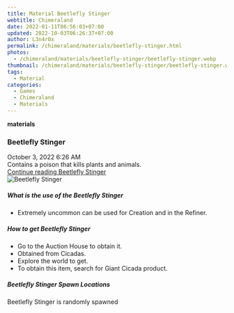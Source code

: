 ```yaml
---
title: Material Beetlefly Stinger
webtitle: Chimeraland
date: 2022-01-11T06:56:03+07:00
updated: 2022-10-03T06:26:37+07:00
author: L3n4r0x
permalink: /chimeraland/materials/beetlefly-stinger.html
photos:
  - /chimeraland/materials/beetlefly-stinger/beetlefly-stinger.webp
thumbnail: /chimeraland/materials/beetlefly-stinger/beetlefly-stinger.webp
tags:
  - Material
categories:
  - Games
  - Chimeraland
  - Materials
---
```


<section id="bootstrap-wrapper">
  <link
    rel="stylesheet"
    href="https://cdn.statically.io/gh/dimaslanjaka/Web-Manajemen/40ac3225/css/bootstrap-4.5-wrapper.css"
  />
  <div
    class="row g-0 border rounded overflow-hidden flex-md-row mb-4 shadow-sm position-relative"
  >
    <div class="col p-4 d-flex flex-column position-static">
      <strong class="d-inline-block mb-2 text-success">materials</strong>
      <h3 class="mb-0">Beetlefly Stinger</h3>
      <div class="mb-1 text-muted">October 3, 2022 6:26 AM</div>
      <div class="mb-2 border p-1">
        Contains a poison that kills plants and animals.
      </div>
      <a href="#" class="stretched-link d-none"
        >Continue reading Beetlefly Stinger</a
      >
    </div>
    <div class="col-auto d-none d-lg-block">
      <img
        src="/chimeraland/materials/beetlefly-stinger/beetlefly-stinger.webp"
        alt="Beetlefly Stinger"
      />
    </div>
  </div>
  <div class="row">
    <div class="col-lg-6 col-12 mb-2">
      <div class="card">
        <div class="card-body">
          <h5 class="card-title">What is the use of the Beetlefly Stinger</h5>
          <div class="card-text">
            <ul>
              <li>
                Extremely uncommon can be used for Creation and in the Refiner.
              </li>
            </ul>
          </div>
        </div>
      </div>
    </div>
    <div class="col-lg-6 col-12 mb-2">
      <div class="card">
        <div class="card-body">
          <h5 class="card-title">How to get Beetlefly Stinger</h5>
          <div class="card-text">
            <ul>
              <li>Go to the Auction House to obtain it.</li>
              <li>Obtained from Cicadas.</li>
              <li>Explore the world to get.</li>
              <li>To obtain this item, search for Giant Cicada product.</li>
            </ul>
          </div>
        </div>
      </div>
    </div>
    <div class="col-12 mb-2">
      <h5>Beetlefly Stinger Spawn Locations</h5>
      <p>Beetlefly Stinger is randomly spawned</p>
    </div>
  </div>
</section>